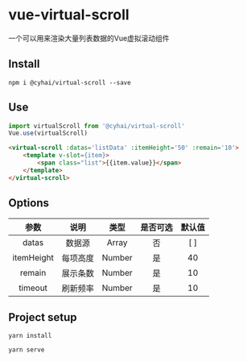 # vue-virtual-scroll

一个可以用来渲染大量列表数据的Vue虚拟滚动组件

## Install
`npm i @cyhai/virtual-scroll --save`

## Use
```javascript
import virtualScroll from '@cyhai/virtual-scroll'
Vue.use(virtualScroll)
```

```html
<virtual-scroll :datas='listData' :itemHeight='50' :remain='10'>
    <template v-slot={item}>
        <span class="list">{{item.value}}</span>
    </template>
</virtual-scroll>
```

## Options

| 参数      |    说明 | 类型  | 是否可选  | 默认值  |
| :-------: | :-------:|:------:|:------:| :--: |
| datas  | 数据源 |  Array   |  否   |  [ ]  |
| itemHeight  | 每项高度 |  Number   |  是   |  40   |
| remain  | 展示条数 |  Number   |  是   |  10   |
| timeout | 刷新频率 | Number | 是 | 10 |

## Project setup
`yarn install`

`yarn serve`

